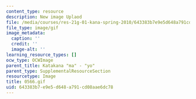 ```yaml
---
content_type: resource
description: New image Uplaod
file: /media/courses/res-21g-01-kana-spring-2010/643383b7e9e5d648a791cd08aae6dc78_0566.gif
file_type: image/gif
image_metadata:
  caption: ''
  credit: ''
  image-alt: ''
learning_resource_types: []
ocw_type: OCWImage
parent_title: Katakana "ma" - "yo"
parent_type: SupplementalResourceSection
resourcetype: Image
title: 0566.gif
uid: 643383b7-e9e5-d648-a791-cd08aae6dc78
---
```

